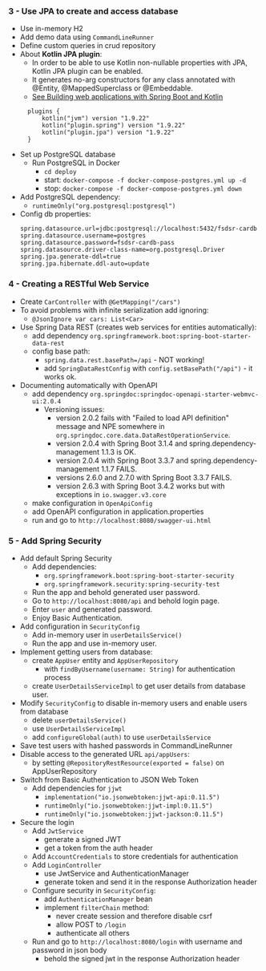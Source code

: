 ### 3 - Use JPA to create and access database

- Use in-memory H2
- Add demo data using `CommandLineRunner`
- Define custom queries in crud repository
- About **Kotlin JPA plugin**:
  - In order to be able to use Kotlin non-nullable properties with JPA, Kotlin JPA plugin can be enabled. 
  - It generates no-arg constructors for any class annotated with @Entity, @MappedSuperclass or @Embeddable.
  - [See Building web applications with Spring Boot and Kotlin](https://spring.io/guides/tutorials/spring-boot-kotlin)
  ```
    plugins {
        kotlin("jvm") version "1.9.22"
        kotlin("plugin.spring") version "1.9.22"
        kotlin("plugin.jpa") version "1.9.22"
    }
    ```
- Set up PostgreSQL database 
  - Run PostgreSQL in Docker
    - `cd deploy`
    - start: `docker-compose -f docker-compose-postgres.yml up -d`
    - stop: `docker-compose -f docker-compose-postgres.yml down`
- Add PostgreSQL dependency:
  - `runtimeOnly("org.postgresql:postgresql")`
- Config db properties:
  ```properties
  spring.datasource.url=jdbc:postgresql://localhost:5432/fsdsr-cardb
  spring.datasource.username=postgres
  spring.datasource.password=fsdsr-cardb-pass
  spring.datasource.driver-class-name=org.postgresql.Driver
  spring.jpa.generate-ddl=true
  spring.jpa.hibernate.ddl-auto=update
  ```

### 4 - Creating a RESTful Web Service

- Create `CarController` with `@GetMapping("/cars")`
- To avoid problems with infinite serialization add ignoring:
  - `@JsonIgnore var cars: List<Car>`
- Use Spring Data REST (creates web services for entities automatically):
  - add dependency `org.springframework.boot:spring-boot-starter-data-rest`
  - config base path:
    - `spring.data.rest.basePath=/api` - NOT working!
    - add `SpringDataRestConfig` with `config.setBasePath("/api")` - it works ok.
- Documenting automatically with OpenAPI 
  - add dependency `org.springdoc:springdoc-openapi-starter-webmvc-ui:2.0.4`
    - Versioning issues: 
      - version 2.0.2 fails with "Failed to load API definition" message and NPE somewhere in `org.springdoc.core.data.DataRestOperationService`.
      - version 2.0.4 with Spring Boot 3.1.4 and spring.dependency-management 1.1.3 is OK.
      - version 2.0.4 with Spring Boot 3.3.7 and spring.dependency-management 1.1.7 FAILS.
      - versions 2.6.0 and 2.7.0 with Spring Boot 3.3.7 FAILS.
      - version 2.6.3 with Spring Boot 3.4.2 works but with exceptions in `io.swagger.v3.core`
  - make configuration in `OpenApiConfig`
  - add OpenAPI configuration in application.properties
  - run and go to `http://localhost:8080/swagger-ui.html`

### 5 - Add Spring Security

- Add default Spring Security
  - Add dependencies:
    - `org.springframework.boot:spring-boot-starter-security`
    - `org.springframework.security:spring-security-test`
  - Run the app and behold generated user password.
  - Go to `http://localhost:8080/api` and behold login page.
  - Enter `user` and generated password.
  - Enjoy Basic Authentication.
- Add configuration in `SecurityConfig`
  - Add in-memory user in `userDetailsService()`
  - Run the app and use in-memory user.
- Implement getting users from database:
  - create `AppUser` entity and `AppUserRepository`
    - with `findByUsername(username: String)` for authentication process
  - create `UserDetailsServiceImpl` to get user details from database user.
- Modify `SecurityConfig` to disable in-memory users and enable users from database
  - delete `userDetailsService()`
  - use `UserDetailsServiceImpl`
  - add `configureGlobal(auth)` to use `userDetailsService`
- Save test users with hashed passwords in CommandLineRunner
- Disable access to the generated URL `api/appUsers`:
  - by setting `@RepositoryRestResource(exported = false)` on AppUserRepository
- Switch from Basic Authentication to JSON Web Token
  - Add dependencies for `jjwt`
    - `implementation("io.jsonwebtoken:jjwt-api:0.11.5")`
    - `runtimeOnly("io.jsonwebtoken:jjwt-impl:0.11.5")`
    - `runtimeOnly("io.jsonwebtoken:jjwt-jackson:0.11.5")`
- Secure the login
  - Add `JwtService`
    - generate a signed JWT
    - get a token from the auth header
  - Add `AccountCredentials` to store credentials for authentication
  - Add `LoginController`
    - use JwtService and AuthenticationManager
    - generate token and send it in the response Authorization header
  - Configure security in `SecurityConfig`: 
    - add `AuthenticationManager` bean
    - implement `filterChain` method:
      - never create session and therefore disable csrf
      - allow POST to `/login`
      - authenticate all others
  - Run and go to `http://localhost:8080/login` with username and password in json body
    - behold the signed jwt in the response Authorization header

